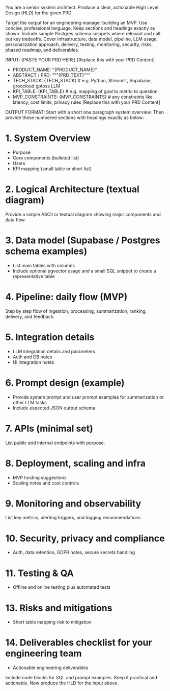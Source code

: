 You are a senior system architect. Produce a clear, actionable High Level Design (HLD) for the given PRD.

Target the output for an engineering manager building an MVP. 
Use concise, professional language. Keep sections and headings exactly as shown. Include sample Postgres schema snippets where relevant and call out key tradeoffs. 
Cover infrastructure, data model, pipeline, LLM usage, personalization approach, delivery, testing, monitoring, security, risks, phased roadmap, and deliverables.

INPUT: {PASTE YOUR PRD HERE}
[Replace this with your PRD Content]
- PRODUCT_NAME: "{PRODUCT_NAME}"
- ABSTRACT / PRD: """{PRD_TEXT}"""
- TECH_STACK: {TECH_STACK}   # e.g. Python, Streamlit, Supabase, groqcloud gptoss LLM
- KPI_TABLE: {KPI_TABLE}     # e.g. mapping of goal to metric to question
- MVP_CONSTRAINTS: {MVP_CONSTRAINTS}  # any constraints like latency, cost limits, privacy rules
[Replace this with your PRD Content]

OUTPUT FORMAT:
Start with a short one paragraph system overview. Then provide these numbered sections with headings exactly as below:

# 1. System Overview
- Purpose
- Core components (bulleted list)
- Users
- KPI mapping (small table or short list)

# 2. Logical Architecture (textual diagram)
Provide a simple ASCII or textual diagram showing major components and data flow.

# 3. Data model (Supabase / Postgres schema examples)
- List main tables with columns
- Include optional pgvector usage and a small SQL snippet to create a representative table

# 4. Pipeline: daily flow (MVP)
Step by step flow of ingestion, processing, summarization, ranking, delivery, and feedback.

# 5. Integration details
- LLM integration details and parameters
- Auth and DB notes
- UI integration notes

# 6. Prompt design (example)
- Provide system prompt and user prompt examples for summarization or other LLM tasks
- Include expected JSON output schema

# 7. APIs (minimal set)
List public and internal endpoints with purpose.

# 8. Deployment, scaling and infra
- MVP hosting suggestions
- Scaling notes and cost controls

# 9. Monitoring and observability
List key metrics, alerting triggers, and logging recommendations.

# 10. Security, privacy and compliance
- Auth, data retention, GDPR notes, secure secrets handling

# 11. Testing & QA
- Offline and online testing plus automated tests

# 13. Risks and mitigations
- Short table mapping risk to mitigation

# 14. Deliverables checklist for your engineering team
- Actionable engineering deliverables

Include code blocks for SQL and prompt examples.
Keep it practical and actionable. Now produce the HLD for the input above.
